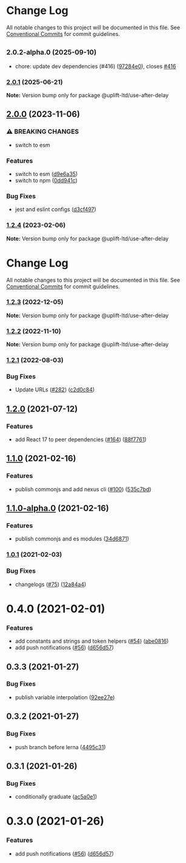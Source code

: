 # Change Log

All notable changes to this project will be documented in this file.
See [Conventional Commits](https://conventionalcommits.org) for commit guidelines.

## <small>2.0.2-alpha.0 (2025-09-10)</small>

* chore: update dev dependencies (#416) ([97284e0](https://github.com/uplift-ltd/nexus/commit/97284e0)), closes [#416](https://github.com/uplift-ltd/nexus/issues/416)





### [2.0.1](https://github.com/uplift-ltd/nexus/compare/@uplift-ltd/use-after-delay@2.0.0...@uplift-ltd/use-after-delay@2.0.1) (2025-06-21)

**Note:** Version bump only for package @uplift-ltd/use-after-delay





## [2.0.0](https://github.com/uplift-ltd/nexus/compare/@uplift-ltd/use-after-delay@1.2.4...@uplift-ltd/use-after-delay@2.0.0) (2023-11-06)


### ⚠ BREAKING CHANGES

* switch to esm

### Features

* switch to esm ([d9e6a35](https://github.com/uplift-ltd/nexus/commit/d9e6a35b04af3da5c8d595105d9266486af1d4dd))
* switch to npm ([0dd941c](https://github.com/uplift-ltd/nexus/commit/0dd941cb72858a37d29336bedf403f580297e166))


### Bug Fixes

* jest and eslint configs ([d3cf497](https://github.com/uplift-ltd/nexus/commit/d3cf497ba25ccebeef4f17a6763868610be8b5e3))



### [1.2.4](https://github.com/uplift-ltd/nexus/compare/@uplift-ltd/use-after-delay@1.2.3...@uplift-ltd/use-after-delay@1.2.4) (2023-02-06)

**Note:** Version bump only for package @uplift-ltd/use-after-delay





# Change Log

All notable changes to this project will be documented in this file. See
[Conventional Commits](https://conventionalcommits.org) for commit guidelines.

### [1.2.3](https://github.com/uplift-ltd/nexus/compare/@uplift-ltd/use-after-delay@1.2.2...@uplift-ltd/use-after-delay@1.2.3) (2022-12-05)

**Note:** Version bump only for package @uplift-ltd/use-after-delay

### [1.2.2](https://github.com/uplift-ltd/nexus/compare/@uplift-ltd/use-after-delay@1.2.1...@uplift-ltd/use-after-delay@1.2.2) (2022-11-10)

**Note:** Version bump only for package @uplift-ltd/use-after-delay

### [1.2.1](https://github.com/uplift-ltd/nexus/compare/@uplift-ltd/use-after-delay@1.2.0...@uplift-ltd/use-after-delay@1.2.1) (2022-08-03)

### Bug Fixes

- Update URLs ([#282](https://github.com/uplift-ltd/nexus/issues/282))
  ([c2d0c84](https://github.com/uplift-ltd/nexus/commit/c2d0c843c8eb18c4a9ae360ee2d840f5be388fac))

## [1.2.0](https://github.com/uplift-ltd/nexus/compare/@uplift-ltd/use-after-delay@1.1.0...@uplift-ltd/use-after-delay@1.2.0) (2021-07-12)

### Features

- add React 17 to peer dependencies ([#164](https://github.com/uplift-ltd/nexus/issues/164))
  ([88f7761](https://github.com/uplift-ltd/nexus/commit/88f77615dfab14127dfdf76f665ee73c3195bcb4))

## [1.1.0](https://github.com/uplift-ltd/nexus/compare/@uplift-ltd/use-after-delay@1.0.1...@uplift-ltd/use-after-delay@1.1.0) (2021-02-16)

### Features

- publish commonjs and add nexus cli ([#100](https://github.com/uplift-ltd/nexus/issues/100))
  ([535c7bd](https://github.com/uplift-ltd/nexus/commit/535c7bd0ad8224b9dde814f18f9d5082366061e1))

## [1.1.0-alpha.0](https://github.com/uplift-ltd/nexus/compare/@uplift-ltd/use-after-delay@1.0.1...@uplift-ltd/use-after-delay@1.1.0-alpha.0) (2021-02-16)

### Features

- publish commonjs and es modules
  ([34d6871](https://github.com/uplift-ltd/nexus/commit/34d6871f720efebf2d48773ae1e17c8dc6fd652d))

### [1.0.1](https://github.com/uplift-ltd/nexus/compare/@uplift-ltd/use-after-delay@0.4.0...@uplift-ltd/use-after-delay@1.0.1) (2021-02-03)

### Bug Fixes

- changelogs ([#75](https://github.com/uplift-ltd/nexus/issues/75))
  ([12a84a4](https://github.com/uplift-ltd/nexus/commit/12a84a443f74257efe930d0dcf96b61635643dcd))

# 0.4.0 (2021-02-01)

### Features

- add constants and strings and token helpers ([#54](https://github.com/uplift-ltd/nexus/issues/54))
  ([abe0816](https://github.com/uplift-ltd/nexus/commit/abe08162dec2552c083680fde4ce80bf9d4b6675))
- add push notifications ([#56](https://github.com/uplift-ltd/nexus/issues/56))
  ([d656d57](https://github.com/uplift-ltd/nexus/commit/d656d57fa545c77c9c28aab77e57ea43a2bacc60))

## 0.3.3 (2021-01-27)

### Bug Fixes

- publish variable interpolation
  ([92ee27e](https://github.com/uplift-ltd/nexus/commit/92ee27e2b1a473d14e95120fd9835f90e2b4b0d0))

## 0.3.2 (2021-01-27)

### Bug Fixes

- push branch before lerna
  ([4495c31](https://github.com/uplift-ltd/nexus/commit/4495c311019edad65242fddfcbec3763a86f528c))

## 0.3.1 (2021-01-26)

### Bug Fixes

- conditionally graduate
  ([ac5a0e1](https://github.com/uplift-ltd/nexus/commit/ac5a0e1fc880399a0b498e7eac042f1572fee991))

# 0.3.0 (2021-01-26)

### Features

- add push notifications ([#56](https://github.com/uplift-ltd/nexus/issues/56))
  ([d656d57](https://github.com/uplift-ltd/nexus/commit/d656d57fa545c77c9c28aab77e57ea43a2bacc60))
